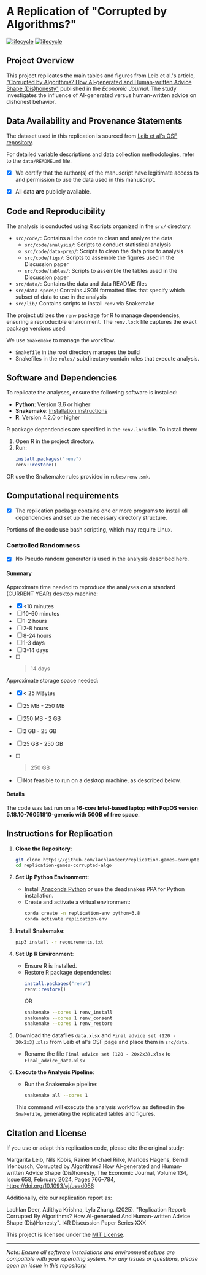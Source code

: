 # A Replication of "Corrupted by Algorithms?"

[![lifecycle](https://img.shields.io/badge/lifecycle-stable-green.svg)](https://www.tidyverse.org/lifecycle/#maturing)
[![lifecycle](https://img.shields.io/badge/version-0.1.0-red.svg)]()

## Project Overview

This project replicates the main tables and figures from Leib et al.'s article, ["Corrupted by Algorithms? How AI-generated and Human-written Advice Shape (Dis)honesty"](https://academic.oup.com/ej/article/134/658/766/7269206) published in the *Economic Journal*. The study investigates the influence of AI-generated versus human-written advice on dishonest behavior.

## Data Availability and Provenance Statements

The dataset used in this replication is sourced from [Leib et al's OSF repository](https://osf.io/g3sw2/).

For detailed variable descriptions and data collection methodologies, refer to the `data/README.md` file.

- [X] We certify that the author(s) of the manuscript have legitimate access to and permission to use the data used in this manuscript. 
- [X] All data **are** publicly available.


## Code and Reproducibility

The analysis is conducted using R scripts organized in the `src/` directory. 

- `src/code/`: Contains all the code to clean and analyze the data
  - `src/code/analysis/`: Scripts to conduct statistical analysis
  - `src/code/data-prep/`: Scripts to clean the data prior to analysis
  - `src/code/figs/`: Scripts to assemble the figures used in the Discussion paper
  - `src/code/tables/`: Scripts to assemble the tables used in the Discussion paper
- `src/data/`: Contains the data and data README files
- `src/data-specs/`: Contains JSON formatted files that specify which subset of data to use in the analysis
- `src/lib/` Contains scripts to install `renv` via Snakemake

The project utilizes the `renv` package for R to manage dependencies, ensuring a reproducible environment. The `renv.lock` file captures the exact package versions used.

We use `Snakemake` to manage the workflow.

- `Snakefile` in the root directory manages the build
- Snakefiles in the `rules/` subdirectory contain rules that execute analysis.

## Software and Dependencies

To replicate the analyses, ensure the following software is installed:

- **Python**: Version 3.6 or higher
- **Snakemake**: [Installation instructions](https://snakemake.readthedocs.io/en/stable/getting_started/installation.html)
- **R**: Version 4.2.0 or higher

R package dependencies are specified in the `renv.lock` file. To install them:

1. Open R in the project directory.
2. Run:
   ```r
   install.packages("renv")
   renv::restore()
   ```

OR use the Snakemake rules provided in `rules/renv.smk`.

## Computational requirements

- [X] The replication package contains one or more programs to install all dependencies and set up the necessary directory structure. 

Portions of the code use bash scripting, which may require Linux.

### Controlled Randomness

- [X] No Pseudo random generator is used in the analysis described here.

#### Summary

Approximate time needed to reproduce the analyses on a standard (CURRENT YEAR) desktop machine:

- [X] <10 minutes
- [ ] 10-60 minutes
- [ ] 1-2 hours
- [ ] 2-8 hours
- [ ] 8-24 hours
- [ ] 1-3 days
- [ ] 3-14 days
- [ ] > 14 days

Approximate storage space needed:

- [X] < 25 MBytes
- [ ] 25 MB - 250 MB
- [ ] 250 MB - 2 GB
- [ ] 2 GB - 25 GB
- [ ] 25 GB - 250 GB
- [ ] > 250 GB

- [ ] Not feasible to run on a desktop machine, as described below.

#### Details

The code was last run on a **16-core Intel-based laptop with PopOS version 5.18.10-76051810-generic with 50GB of free space**. 

## Instructions for Replication


1. **Clone the Repository**:
   ```bash
   git clone https://github.com/lachlandeer/replication-games-corrupted-algo.git
   cd replication-games-corrupted-algo
   ```

2. **Set Up Python Environment**:
   - Install [Anaconda Python](https://www.anaconda.com/products/individual) or use the deadsnakes PPA for Python installation.
   - Create and activate a virtual environment:
     ```bash
     conda create -n replication-env python=3.8
     conda activate replication-env
     ```

3. **Install Snakemake**:
   ```bash
   pip3 install -r requirements.txt
   ```

4. **Set Up R Environment**:
   - Ensure R is installed.
   - Restore R package dependencies:
     ```r
     install.packages("renv")
     renv::restore()
     ```
     OR
     ```bash
     snakemake --cores 1 renv_install
     snakemake --cores 1 renv_consent
     snakemake --cores 1 renv_restore
     ```

5. Download the datafiles `data.xlsx` and `Final advice set (120 - 20x2x3).xlsx` from Leib et al's OSF page and place them in `src/data`.
   - Rename the file `Final advice set (120 - 20x2x3).xlsx` to `Final_advice_data.xlsx`

6. **Execute the Analysis Pipeline**:
   - Run the Snakemake pipeline:
     ```bash
     snakemake all --cores 1
     ```

   This command will execute the analysis workflow as defined in the `Snakefile`, generating the replicated tables and figures.

## Citation and License

If you use or adapt this replication code, please cite the original study:

Margarita Leib, Nils Köbis, Rainer Michael Rilke, Marloes Hagens, Bernd Irlenbusch, Corrupted by Algorithms? How AI-generated and Human-written Advice Shape (Dis)honesty, The Economic Journal, Volume 134, Issue 658, February 2024, Pages 766–784, https://doi.org/10.1093/ej/uead056

Additionally, cite our replication report as:

Lachlan Deer, Adithya  Krishna, Lyla Zhang. (2025). "Replication Report:  Corrupted By Algorithms? How AI-generated And Human-written Advice Shape (Dis)Honesty". I4R Discussion Paper Series XXX

This project is licensed under the [MIT License](LICENSE).

---

*Note: Ensure all software installations and environment setups are compatible with your operating system. For any issues or questions, please open an issue in this repository.*

